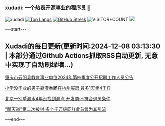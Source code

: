 ### xudadi: 一个热衷开源事业的程序员 👋

![xudadi](https://github-readme-stats-git-masterorgs-github-readme-stats-team.vercel.app/api?username=xudadi)
[![Top Langs](https://github-readme-stats.vercel.app/api/top-langs/?username=xudadi)](https://github.com/anuraghazra/github-readme-stats)
[![GitHub Streak](https://streak-stats.demolab.com?user=xudadi&locale=zh_Hans)](https://git.io/streak-stats)
![VISITOR+COUNT](https://komarev.com/ghpvc/?username=xudadi&label=VISITOR+COUNT)
![](https://raw.githubusercontent.com/xudadi/xudadi/main/assets/github-contribution-grid-snake.svg)


---start---

## Xudadi的每日更新(更新时间:2024-12-08 03:13:30 | 本部分通过Github Actions抓取RSS自动更新, 无意中实现了自动刷绿墙...)

[重庆市云阳县教育事业单位2024年第四季度公开招聘工作人员公告](https://www.gongkaoleida.com/article/2221666)

[小学没毕业的男子靠灌香肠在杭州买房 最多1天卖4千斤](https://m.163.com/news/article/JIQMIGEO0514R9OJ.html)

[北京一别墅漏水4年没找到漏点 开发商:不符合退房条件](https://m.163.com/news/article/JINJOV8A0514D3J0.html)

["祁天道"第二次被封 多个千万级网红此前曾为其引流](https://m.163.com/news/article/JIQUS028053469M5.html)

---end---
